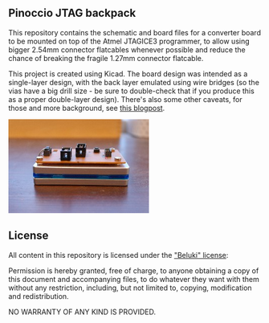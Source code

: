Pinoccio JTAG backpack
----------------------
This repository contains the schematic and board files for a converter
board to be mounted on top of the Atmel JTAGICE3 programmer, to allow
using bigger 2.54mm connector flatcables whenever possible and
reduce the chance of breaking the fragile 1.27mm connector flatcable.

This project is created using Kicad. The board design was intended as a
single-layer design, with the back layer emulated using wire bridges (so
the vias have a big drill size - be sure to double-check that if you
produce this as a proper double-layer design). There's also some other
caveats, for those and more background, see [this
blogpost](http://www.stderr.nl/Blog/Hardware/Electronics/JTAGICE3ConverterBoard.html).

![Finished board](img/board.jpg)

License
-------
All content in this repository is licensed under the ["Beluki"
license][1]:

Permission is hereby granted, free of charge, to anyone obtaining a copy
of this document and accompanying files, to do whatever they want with
them without any restriction, including, but not limited to, copying,
modification and redistribution.

NO WARRANTY OF ANY KIND IS PROVIDED.

[1]: https://github.com/Beluki/License/blob/master/Documentation/License
